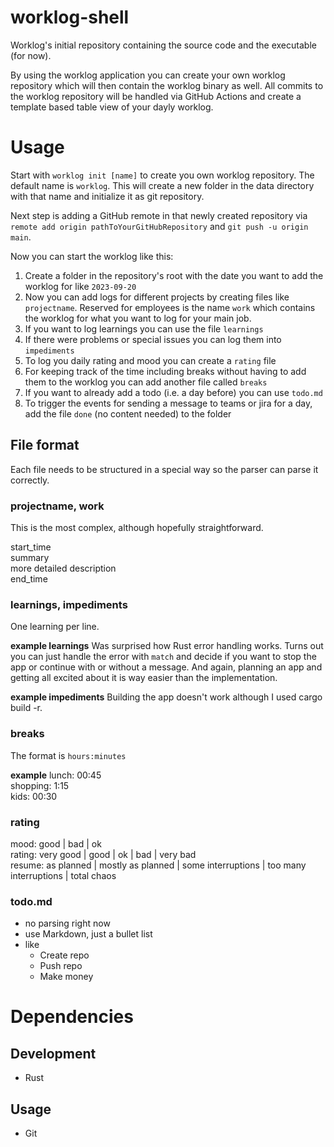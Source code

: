 # worklog-shell
Worklog's initial repository containing the source code and the executable (for now).

By using the worklog application you can create your own worklog repository which will then contain the worklog binary as well.
All commits to the worklog repository will be handled via GitHub Actions and create a template based table view of your dayly worklog. 

# Usage
Start with `worklog init [name]` to create you own worklog repository. The default name is `worklog`. 
This will create a new folder in the data directory with that name and initialize it as git repository.

Next step is adding a GitHub remote in that newly created repository via `remote add origin pathToYourGitHubRepository` and `git push -u origin main`.

Now you can start the worklog like this:
1. Create a folder in the repository's root with the date you want to add the worklog for like `2023-09-20`
2. Now you can add logs for different projects by creating files like `projectname`. 
Reserved for employees is the name `work` which contains the worklog for what you want to log for your main job.
3. If you want to log learnings you can use the file `learnings`
4. If there were problems or special issues you can log them into `impediments`
5. To log you daily rating and mood you can create a `rating` file
6. For keeping track of the time including breaks without having to add them to the worklog you can add another file called `breaks`
7. If you want to already add a todo (i.e. a day before) you can use `todo.md`
8. To trigger the events for sending a message to teams or jira for a day, add the file `done` (no content needed) to the folder

## File format
Each file needs to be structured in a special way so the parser can parse it correctly.

### projectname, work
This is the most complex, although hopefully straightforward.

start_time<br>
summary<br>
more detailed description<br>
end_time<br>

### learnings, impediments
One learning per line.

__example learnings__
Was surprised how Rust error handling works. Turns out you can just handle the error with `match` and decide if you want to stop the app or continue with or without a message.
And again, planning an app and getting all excited about it is way easier than the implementation. 

__example impediments__
Building the app doesn't work although I used cargo build -r.

### breaks
The format is `hours:minutes`

__example__
lunch: 00:45<br>
shopping: 1:15<br>
kids: 00:30

### rating
mood: good | bad | ok<br>
rating: very good | good | ok | bad | very bad<br>
resume: as planned | mostly as planned | some interruptions | too many interruptions | total chaos

### todo.md
- no parsing right now
- use Markdown, just a bullet list
- like
    - Create repo
    - Push repo
    - Make money


# Dependencies
## Development
- Rust

## Usage
- Git
